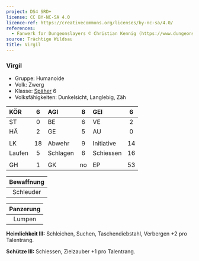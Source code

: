 ```yaml
---
project: DS4 SRD+
license: CC BY-NC-SA 4.0
licence-ref: https://creativecommons.org/licenses/by-nc-sa/4.0/
references: 
  - Fanwerk for Dungeonslayers © Christian Kennig (https://www.dungeonslayers.net/)
source: Trächtige Wildsau
title: Virgil
---
```


### Virgil

- Gruppe: Humanoide
- Volk: Zwerg
- Klasse: [Späher](../../grw/charaktere-klasse-spaeher.md) 6
- Volksfähigkeiten: Dunkelsicht, Langlebig, Zäh

| KÖR    |  6  | AGI      |  8  | GEI        |  6  |
| :----- | :-: | :------- | :-: | :--------- | :-: |
| ST     |  0  | BE       |  6  | VE         |  2  |
| HÄ     |  2  | GE       |  5  | AU         |  0  |
|        |     |          |     |            |     |
| LK     | 18  | Abwehr   |  9  | Initiative | 14  |
| Laufen |  5  | Schlagen |  6  | Schiessen  | 16  |
|        |     |          |     |            |     |
| GH     |  1  | GK       | no  | EP         | 53  |

| Bewaffnung |
| :--------: |
| Schleuder  |

| Panzerung |
| :-------: |
|  Lumpen   |

**Heimlichkeit III:** Schleichen, Suchen, Taschendiebstahl, Verbergen +2 pro Talentrang.

**Schütze III:** Schiessen, Zielzauber +1 pro Talentrang.

